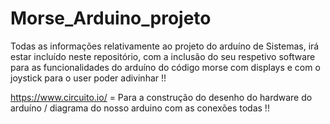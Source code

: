 # Morse_Arduino_projeto

Todas as informações relativamente ao projeto do arduíno de Sistemas, irá estar incluído neste repositório, com a inclusão do seu respetivo software para as funcionalidades do arduíno do código morse com displays e com o joystick para o user poder adivinhar !! 

https://www.circuito.io/ = Para a construção do desenho do hardware do arduíno / diagrama do nosso arduino com as conexões todas !!

